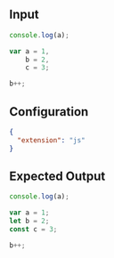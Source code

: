 
## Input
```javascript input
console.log(a);

var a = 1,
    b = 2,
    c = 3;

b++;
```

## Configuration
```json configuration
{
  "extension": "js"
}
```

## Expected Output
```javascript expected output
console.log(a);

var a = 1;
let b = 2;
const c = 3;

b++;
```
